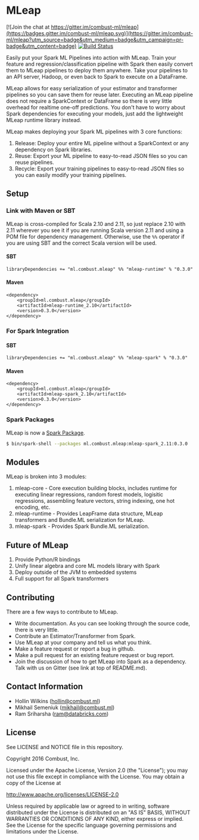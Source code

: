 # MLeap

[![Join the chat at https://gitter.im/combust-ml/mleap](https://badges.gitter.im/combust-ml/mleap.svg)](https://gitter.im/combust-ml/mleap?utm_source=badge&utm_medium=badge&utm_campaign=pr-badge&utm_content=badge)
[![Build Status](https://travis-ci.org/combust-ml/mleap.svg?branch=master)](https://travis-ci.org/combust-ml/mleap)

Easily put your Spark ML Pipelines into action with MLeap. Train your feature and regression/classification pipeline with Spark then easily convert them to MLeap pipelines to deploy them anywhere. Take your pipelines to an API server, Hadoop, or even back to Spark to execute on a DataFrame.

MLeap allows for easy serialization of your estimator and transformer pipelines so you can save them for reuse later. Executing an MLeap pipeline does not require a SparkContext or DataFrame so there is very little overhead for realtime one-off predictions. You don't have to worry about Spark dependencies for executing your models, just add the lightweight MLeap runtime library instead.

MLeap makes deploying your Spark ML pipelines with 3 core functions:

1. Release: Deploy your entire ML pipeline without a SparkContext or any dependency on Spark libraries.
2. Reuse: Export your ML pipeline to easy-to-read JSON files so you can reuse pipelines.
3. Recycle: Export your training pipelines to easy-to-read JSON files so you can easily modify your training pipelines.

## Setup

### Link with Maven or SBT

MLeap is cross-compiled for Scala 2.10 and 2.11, so just replace 2.10 with 2.11 wherever you see it if you are running Scala version 2.11 and using a POM file for dependency management. Otherwise, use the `%%` operator if you are using SBT and the correct Scala version will be used.

#### SBT

```
libraryDependencies += "ml.combust.mleap" %% "mleap-runtime" % "0.3.0"
```

#### Maven

```
<dependency>
    <groupId>ml.combust.mleap</groupId>
    <artifactId>mleap-runtime_2.10</artifactId>
    <version>0.3.0</version>
</dependency>
```

### For Spark Integration

#### SBT

```
libraryDependencies += "ml.combust.mleap" %% "mleap-spark" % "0.3.0"
```

#### Maven

```
<dependency>
    <groupId>ml.combust.mleap</groupId>
    <artifactId>mleap-spark_2.10</artifactId>
    <version>0.3.0</version>
</dependency>
```

### Spark Packages

MLeap is now a [Spark Package](http://spark-packages.org/package/combust-ml/mleap).

```bash
$ bin/spark-shell --packages ml.combust.mleap:mleap-spark_2.11:0.3.0
```

## Modules

MLeap is broken into 3 modules:

1. mleap-core - Core execution building blocks, includes runtime for executing linear regressions, random forest models, logisitic regressions, assembling feature vectors, string indexing, one hot encoding, etc.
2. mleap-runtime - Provides LeapFrame data structure, MLeap transformers and Bundle.ML serialization for MLeap.
3. mleap-spark - Provides Spark Bundle.ML serialization.

## Future of MLeap

1. Provide Python/R bindings
2. Unify linear algebra and core ML models library with Spark
3. Deploy outside of the JVM to embedded systems
4. Full support for all Spark transformers

## Contributing

There are a few ways to contribute to MLeap.

* Write documentation. As you can see looking through the source code, there is very little.
* Contribute an Estimator/Transformer from Spark.
* Use MLeap at your company and tell us what you think.
* Make a feature request or report a bug in github.
* Make a pull request for an existing feature request or bug report.
* Join the discussion of how to get MLeap into Spark as a dependency. Talk with us on Gitter (see link at top of README.md).

## Contact Information

* Hollin Wilkins (hollin@combust.ml)
* Mikhail Semeniuk (mikhail@combust.ml)
* Ram Sriharsha (ram@databricks.com)

## License

See LICENSE and NOTICE file in this repository.

Copyright 2016 Combust, Inc.

Licensed under the Apache License, Version 2.0 (the "License");
you may not use this file except in compliance with the License.
You may obtain a copy of the License at

http://www.apache.org/licenses/LICENSE-2.0

Unless required by applicable law or agreed to in writing, software
distributed under the License is distributed on an "AS IS" BASIS,
WITHOUT WARRANTIES OR CONDITIONS OF ANY KIND, either express or implied.
See the License for the specific language governing permissions and
limitations under the License.
